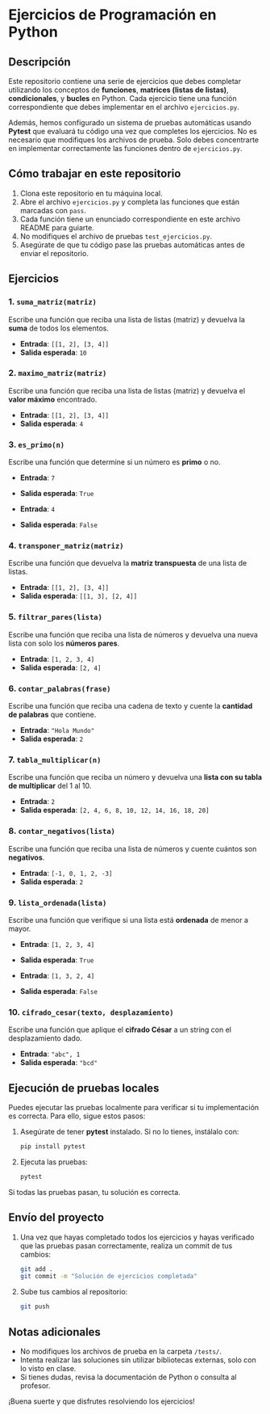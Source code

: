 # Ejercicios de Programación en Python

## Descripción
Este repositorio contiene una serie de ejercicios que debes completar utilizando los conceptos de **funciones**, **matrices (listas de listas)**, **condicionales**, y **bucles** en Python. Cada ejercicio tiene una función correspondiente que debes implementar en el archivo `ejercicios.py`.

Además, hemos configurado un sistema de pruebas automáticas usando **Pytest** que evaluará tu código una vez que completes los ejercicios. No es necesario que modifiques los archivos de prueba. Solo debes concentrarte en implementar correctamente las funciones dentro de `ejercicios.py`.

## Cómo trabajar en este repositorio
1. Clona este repositorio en tu máquina local.
2. Abre el archivo `ejercicios.py` y completa las funciones que están marcadas con `pass`.
3. Cada función tiene un enunciado correspondiente en este archivo README para guiarte.
4. No modifiques el archivo de pruebas `test_ejercicios.py`.
5. Asegúrate de que tu código pase las pruebas automáticas antes de enviar el repositorio.

## Ejercicios

### 1. `suma_matriz(matriz)`
Escribe una función que reciba una lista de listas (matriz) y devuelva la **suma** de todos los elementos.
- **Entrada**: `[[1, 2], [3, 4]]`
- **Salida esperada**: `10`

### 2. `maximo_matriz(matriz)`
Escribe una función que reciba una lista de listas (matriz) y devuelva el **valor máximo** encontrado.
- **Entrada**: `[[1, 2], [3, 4]]`
- **Salida esperada**: `4`

### 3. `es_primo(n)`
Escribe una función que determine si un número es **primo** o no.
- **Entrada**: `7`
- **Salida esperada**: `True`
  
- **Entrada**: `4`
- **Salida esperada**: `False`

### 4. `transponer_matriz(matriz)`
Escribe una función que devuelva la **matriz transpuesta** de una lista de listas.
- **Entrada**: `[[1, 2], [3, 4]]`
- **Salida esperada**: `[[1, 3], [2, 4]]`

### 5. `filtrar_pares(lista)`
Escribe una función que reciba una lista de números y devuelva una nueva lista con solo los **números pares**.
- **Entrada**: `[1, 2, 3, 4]`
- **Salida esperada**: `[2, 4]`

### 6. `contar_palabras(frase)`
Escribe una función que reciba una cadena de texto y cuente la **cantidad de palabras** que contiene.
- **Entrada**: `"Hola Mundo"`
- **Salida esperada**: `2`

### 7. `tabla_multiplicar(n)`
Escribe una función que reciba un número y devuelva una **lista con su tabla de multiplicar** del 1 al 10.
- **Entrada**: `2`
- **Salida esperada**: `[2, 4, 6, 8, 10, 12, 14, 16, 18, 20]`

### 8. `contar_negativos(lista)`
Escribe una función que reciba una lista de números y cuente cuántos son **negativos**.
- **Entrada**: `[-1, 0, 1, 2, -3]`
- **Salida esperada**: `2`

### 9. `lista_ordenada(lista)`
Escribe una función que verifique si una lista está **ordenada** de menor a mayor.
- **Entrada**: `[1, 2, 3, 4]`
- **Salida esperada**: `True`
  
- **Entrada**: `[1, 3, 2, 4]`
- **Salida esperada**: `False`

### 10. `cifrado_cesar(texto, desplazamiento)`
Escribe una función que aplique el **cifrado César** a un string con el desplazamiento dado.
- **Entrada**: `"abc", 1`
- **Salida esperada**: `"bcd"`

## Ejecución de pruebas locales
Puedes ejecutar las pruebas localmente para verificar si tu implementación es correcta. Para ello, sigue estos pasos:

1. Asegúrate de tener **pytest** instalado. Si no lo tienes, instálalo con:
    ```bash
    pip install pytest
    ```

2. Ejecuta las pruebas:
    ```bash
    pytest
    ```

Si todas las pruebas pasan, tu solución es correcta.

## Envío del proyecto
1. Una vez que hayas completado todos los ejercicios y hayas verificado que las pruebas pasan correctamente, realiza un commit de tus cambios:
    ```bash
    git add .
    git commit -m "Solución de ejercicios completada"
    ```

2. Sube tus cambios al repositorio:
    ```bash
    git push
    ```

## Notas adicionales
- No modifiques los archivos de prueba en la carpeta `/tests/`.
- Intenta realizar las soluciones sin utilizar bibliotecas externas, solo con lo visto en clase.
- Si tienes dudas, revisa la documentación de Python o consulta al profesor.

¡Buena suerte y que disfrutes resolviendo los ejercicios!
